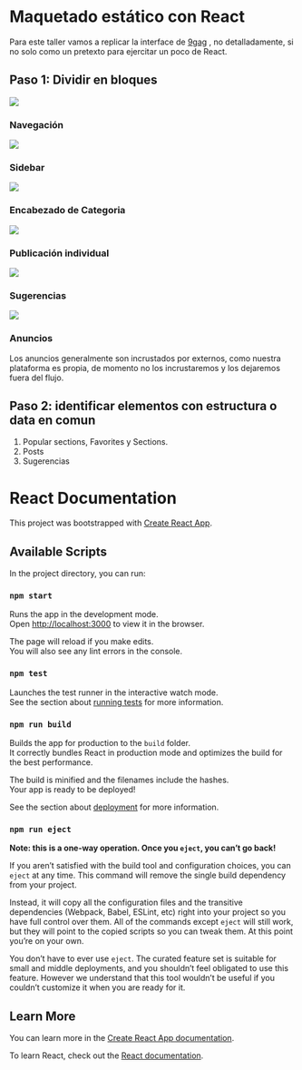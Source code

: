 # Maquetado estático con React

Para este taller vamos a replicar la interface de [9gag](https://9gag.com/) , no detalladamente, si no solo como un pretexto para ejercitar un poco de React. 

## Paso 1: Dividir en bloques

![](docs/full.png)

### Navegación 
![](docs/nav.png)

### Sidebar
![](docs/category.png)

### Encabezado de Categoria
![](docs/category_header.png)

### Publicación individual
![](docs/post.png)

### Sugerencias
![](docs/suggestions.png)

### Anuncios
Los anuncios generalmente son incrustados por externos, como nuestra plataforma es propia, de momento no los incrustaremos y los dejaremos fuera del flujo.

## Paso 2: identificar elementos con estructura o data en comun

1. Popular sections, Favorites y Sections.
2. Posts
3. Sugerencias



# React Documentation

This project was bootstrapped with [Create React App](https://github.com/facebook/create-react-app).

## Available Scripts

In the project directory, you can run:

### `npm start`

Runs the app in the development mode.<br>
Open [http://localhost:3000](http://localhost:3000) to view it in the browser.

The page will reload if you make edits.<br>
You will also see any lint errors in the console.

### `npm test`

Launches the test runner in the interactive watch mode.<br>
See the section about [running tests](https://facebook.github.io/create-react-app/docs/running-tests) for more information.

### `npm run build`

Builds the app for production to the `build` folder.<br>
It correctly bundles React in production mode and optimizes the build for the best performance.

The build is minified and the filenames include the hashes.<br>
Your app is ready to be deployed!

See the section about [deployment](https://facebook.github.io/create-react-app/docs/deployment) for more information.

### `npm run eject`

**Note: this is a one-way operation. Once you `eject`, you can’t go back!**

If you aren’t satisfied with the build tool and configuration choices, you can `eject` at any time. This command will remove the single build dependency from your project.

Instead, it will copy all the configuration files and the transitive dependencies (Webpack, Babel, ESLint, etc) right into your project so you have full control over them. All of the commands except `eject` will still work, but they will point to the copied scripts so you can tweak them. At this point you’re on your own.

You don’t have to ever use `eject`. The curated feature set is suitable for small and middle deployments, and you shouldn’t feel obligated to use this feature. However we understand that this tool wouldn’t be useful if you couldn’t customize it when you are ready for it.

## Learn More

You can learn more in the [Create React App documentation](https://facebook.github.io/create-react-app/docs/getting-started).

To learn React, check out the [React documentation](https://reactjs.org/).
